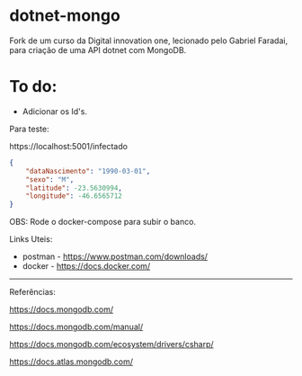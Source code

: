 # dotnet-mongo

Fork de um curso da Digital innovation one, lecionado pelo Gabriel Faradai, para criação de uma API dotnet com MongoDB.

# To do:
  - Adicionar os Id's.
  
Para teste:

https://localhost:5001/infectado

```json
{
	"dataNascimento": "1990-03-01",
	"sexo": "M",
	"latitude": -23.5630994,
	"longitude": -46.6565712
}
```
OBS: Rode o docker-compose para subir o banco.

Links Uteis:

- postman - https://www.postman.com/downloads/
- docker - https://docs.docker.com/


-----------------------------------------------

Referências:

https://docs.mongodb.com/

https://docs.mongodb.com/manual/

https://docs.mongodb.com/ecosystem/drivers/csharp/

https://docs.atlas.mongodb.com/
